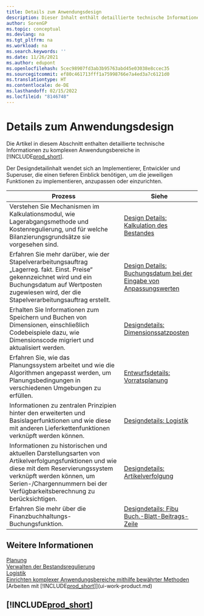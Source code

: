 ```yaml
---
title: Details zum Anwendungsdesign
description: Dieser Inhalt enthält detaillierte technische Informationen über komplexe Anwendungsbereiche in  Business Central.
author: SorenGP
ms.topic: conceptual
ms.devlang: na
ms.tgt_pltfrm: na
ms.workload: na
ms.search.keywords: ''
ms.date: 11/26/2021
ms.author: edupont
ms.openlocfilehash: 5cec98907fd3ab3b95763abd45e03038e8ccec35
ms.sourcegitcommit: ef80c461713fff1a75998766e7a4ed3a7c6121d0
ms.translationtype: HT
ms.contentlocale: de-DE
ms.lasthandoff: 02/15/2022
ms.locfileid: "8146748"
---
```

# <a name="application-design-details"></a>Details zum Anwendungsdesign

Die Artikel in diesem Abschnitt enthalten detaillierte technische Informationen zu komplexen Anwendungsbereiche in [!INCLUDE[prod_short](includes/prod_short.md)].  

Der Designdetailinhalt wendet sich an Implementierer, Entwickler und Superuser, die einen tieferen Einblick benötigen, um die jeweiligen Funktionen zu implementieren, anzupassen oder einzurichten.  

|**Prozess**|**Siehe**|  
|------------|-------------|  
|Verstehen Sie Mechanismen im Kalkulationsmodul, wie Lagerabgangsmethode und Kostenregulierung, und für welche Bilanzierungsgrundsätze sie vorgesehen sind.|[Design Details: Kalkulation des Bestandes](design-details-inventory-costing.md)|  
|Erfahren Sie mehr darüber, wie der Stapelverarbeitungsauftrag „Lagerreg. fakt. Einst. Preise“ gekennzeichnet wird und ein Buchungsdatum auf Wertposten zugewiesen wird, der die Stapelverarbeitungsauftrag erstellt.|[Design Details: Buchungsdatum bei der Eingabe von Anpassungswerten](design-details-inventory-adjustment-value-entry-posting-date.md)|
|Erhalten Sie Informationen zum Speichern und Buchen von Dimensionen, einschließlich Codebeispiele dazu, wie Dimensionscode migriert und aktualisiert werden.|[Designdetails: Dimensionssatzposten](design-details-dimension-set-entries-overview.md)|
|Erfahren Sie, wie das Planungssystem arbeitet und wie die Algorithmen angepasst werden, um Planungsbedingungen in verschiedenen Umgebungen zu erfüllen.|[Entwurfsdetails: Vorratsplanung](design-details-supply-planning.md)|  
|Informationen zu zentralen Prinzipien hinter den erweiterten und Basislagerfunktionen und wie diese mit anderen Lieferkettenfunktionen verknüpft werden können.|[Designdetails: Logistik](design-details-warehouse-management.md)|  
|Informationen zu historischen und aktuellen Darstellungsarten von Artikelverfolgungsfunktionen und wie diese mit dem Reservierungssystem verknüpft werden können, um Serien-/Chargennummern bei der Verfügbarkeitsberechnung zu berücksichtigen.|[Designdetails: Artikelverfolgung](design-details-item-tracking.md)|  
|Erfahren Sie mehr über die Finanzbuchhaltungs-Buchungsfunktion.|[Designdetails: Fibu Buch.-Blatt-Beitrags-Zeile](design-details-general-journal-post-line.md)|

## <a name="see-also"></a>Weitere Informationen

[Planung](production-planning.md)  
[Verwalten der Bestandsregulierung](finance-manage-inventory-costs.md)  
[Logistik](warehouse-manage-warehouse.md)  
[Einrichten komplexer Anwendungsbereiche mithilfe bewährter Methoden](set-up-complex-application-areas-using-best-practices.md)  
[Arbeiten mit [!INCLUDE[prod_short](includes/prod_short.md)]](ui-work-product.md)  

## [!INCLUDE[prod_short](includes/free_trial_md.md)]  
